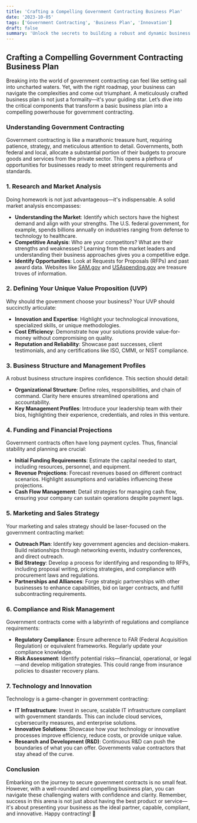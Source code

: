 ```yaml
---
title: 'Crafting a Compelling Government Contracting Business Plan'
date: '2023-10-05'
tags: ['Government Contracting', 'Business Plan', 'Innovation']
draft: false
summary: 'Unlock the secrets to building a robust and dynamic business plan tailored for government contracting that guarantees success.'
---
```


## Crafting a Compelling Government Contracting Business Plan

Breaking into the world of government contracting can feel like setting sail into uncharted waters. Yet, with the right roadmap, your business can navigate the complexities and come out triumphant. A meticulously crafted business plan is not just a formality—it's your guiding star. Let’s dive into the critical components that transform a basic business plan into a compelling powerhouse for government contracting.

### Understanding Government Contracting
Government contracting is like a marathonic treasure hunt, requiring patience, strategy, and meticulous attention to detail. Governments, both federal and local, allocate a substantial portion of their budgets to procure goods and services from the private sector. This opens a plethora of opportunities for businesses ready to meet stringent requirements and standards.

### 1. **Research and Market Analysis**

Doing homework is not just advantageous—it's indispensable. A solid market analysis encompasses:

- **Understanding the Market**: Identify which sectors have the highest demand and align with your strengths. The U.S. federal government, for example, spends billions annually on industries ranging from defense to technology to healthcare.
- **Competitive Analysis**: Who are your competitors? What are their strengths and weaknesses? Learning from the market leaders and understanding their business approaches gives you a competitive edge.
- **Identify Opportunities**: Look at Requests for Proposals (RFPs) and past award data. Websites like [SAM.gov](https://sam.gov) and [USAspending.gov](https://usaspending.gov) are treasure troves of information.

### 2. **Defining Your Unique Value Proposition (UVP)**

Why should the government choose your business? Your UVP should succinctly articulate:

- **Innovation and Expertise**: Highlight your technological innovations, specialized skills, or unique methodologies.
- **Cost Efficiency**: Demonstrate how your solutions provide value-for-money without compromising on quality.
- **Reputation and Reliability**: Showcase past successes, client testimonials, and any certifications like ISO, CMMI, or NIST compliance.

### 3. **Business Structure and Management Profiles**

A robust business structure inspires confidence. This section should detail:

- **Organizational Structure**: Define roles, responsibilities, and chain of command. Clarity here ensures streamlined operations and accountability.
- **Key Management Profiles**: Introduce your leadership team with their bios, highlighting their experience, credentials, and roles in this venture.

### 4. **Funding and Financial Projections**

Government contracts often have long payment cycles. Thus, financial stability and planning are crucial:

- **Initial Funding Requirements**: Estimate the capital needed to start, including resources, personnel, and equipment.
- **Revenue Projections**: Forecast revenues based on different contract scenarios. Highlight assumptions and variables influencing these projections.
- **Cash Flow Management**: Detail strategies for managing cash flow, ensuring your company can sustain operations despite payment lags.

### 5. **Marketing and Sales Strategy**

Your marketing and sales strategy should be laser-focused on the government contracting market:

- **Outreach Plan**: Identify key government agencies and decision-makers. Build relationships through networking events, industry conferences, and direct outreach.
- **Bid Strategy**: Develop a process for identifying and responding to RFPs, including proposal writing, pricing strategies, and compliance with procurement laws and regulations.
- **Partnerships and Alliances**: Forge strategic partnerships with other businesses to enhance capabilities, bid on larger contracts, and fulfill subcontracting requirements.

### 6. **Compliance and Risk Management**

Government contracts come with a labyrinth of regulations and compliance requirements:

- **Regulatory Compliance**: Ensure adherence to FAR (Federal Acquisition Regulation) or equivalent frameworks. Regularly update your compliance knowledge.
- **Risk Assessment**: Identify potential risks—financial, operational, or legal—and develop mitigation strategies. This could range from insurance policies to disaster recovery plans.

### 7. **Technology and Innovation**

Technology is a game-changer in government contracting:

- **IT Infrastructure**: Invest in secure, scalable IT infrastructure compliant with government standards. This can include cloud services, cybersecurity measures, and enterprise solutions.
- **Innovative Solutions**: Showcase how your technology or innovative processes improve efficiency, reduce costs, or provide unique value.
- **Research and Development (R&D)**: Continuous R&D can push the boundaries of what you can offer. Governments value contractors that stay ahead of the curve.

### Conclusion

Embarking on the journey to secure government contracts is no small feat. However, with a well-rounded and compelling business plan, you can navigate these challenging waters with confidence and clarity. Remember, success in this arena is not just about having the best product or service—it's about presenting your business as the ideal partner, capable, compliant, and innovative. Happy contracting! 🚀